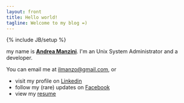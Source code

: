 ```yaml
---
layout: front
title: Hello world!
tagline: Welcome to my blog =)
---
```

{% include JB/setup %}

my name is [**Andrea Manzini**](about.html). I'm an Unix System Administrator and a developer.

You can email me at [ilmanzo@gmail.com](mailto:ilmanzo@gmail.com), or

 - visit my profile on [Linkedin](http://it.linkedin.com/in/andreamanzini)
 - follow my (rare) updates on [Facebook](https://www.facebook.com/andrea.manzini.90)
 - view my [resume](curriculum.html)
